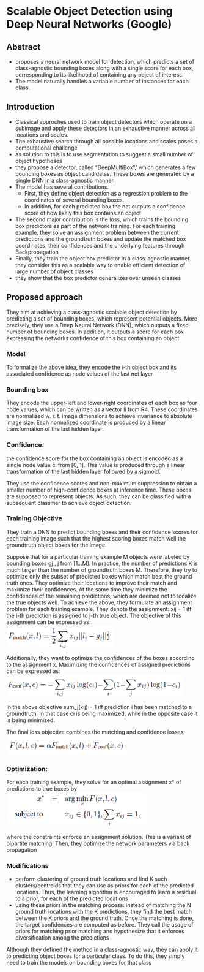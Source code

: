 # Scalable Object Detection using Deep Neural Networks (Google)
## Abstract
- proposes a neural network model for detection, which predicts a set of class-agnostic bounding boxes along with a single score for each box, corresponding to its likelihood of containing any object of interest. 
- The model naturally handles a variable
number of instances for each class.
## Introduction
- Classical approches used to train object detectors which operate on a subimage and apply these detectors in an exhaustive manner across all locations and scales.
- The exhaustive search through all possible locations and
scales poses a computational challenge
- as solution to this is to use segmentation
to suggest a small number of object hypotheses
- they propose a detector, called “DeepMultiBox”,’ which
generates a few bounding boxes as object candidates. These
boxes are generated by a single DNN in a class-agnostic
manner. 
- The model has several contributions. 
  - First, they define object detection as a regression problem to the coordinates of several bounding boxes. 
  - In addition, for each predicted box the net outputs a confidence score of how likely this box contains an object
- The second major contribution is the loss, which trains
the bounding box predictors as part of the network training. For each training example, they solve an assignment problem between the current predictions and the groundtruth boxes and update the matched box coordinates, their confidences and the underlying features through Backpropagation
- Finally, they train the object box predictor in a class-agnostic manner. they consider this as a scalable way to enable efficient detection of large number of object classes
- they show that the box predictor generalizes over unseen
classes
## Proposed approach
They aim at achieving a class-agnostic scalable object detection by predicting a set of bounding boxes, which represent potential objects. More precisely, they use a Deep Neural Network (DNN), which outputs a fixed number of
bounding boxes. In addition, it outputs a score for each box expressing the networks confidence of this box containing an object.

### Model 
To formalize the above idea, they encode the i-th
object box and its associated confidence as node values of
the last net layer

### Bounding box
They encode the upper-left and lower-right coordinates of each box as four node values, which can be written as a vector li from R4. These coordinates are normalized w. r. t. image dimensions to achieve invariance to absolute image size. Each normalized coordinate is produced by a linear transformation of the last
hidden layer.
### Confidence: 
the confidence score for the box containing an object is encoded as a single node value ci from [0, 1].
This value is produced through a linear transformation
of the last hidden layer followed by a sigmoid.

They use the confidence scores and non-maximum suppression to obtain a smaller number of high-confidence boxes at inference time. These boxes are supposed to represent objects. As such, they can be classified with a subsequent classifier to achieve object detection.

### Training Objective
They train a DNN to predict bounding boxes and their confidence scores for each training image such that the highest scoring boxes match well the groundtruth object boxes for the image. 

Suppose that for a particular training example M objects were labeled by bounding boxes gj , j from  [1...M]. In practice, the number of predictions K is much larger than the number of groundtruth boxes M. Therefore, they try to optimize only the subset of predicted boxes which match best the ground truth ones. They optimize their locations to improve their match and maximize their confidences. At the same time they minimize the confidences of the remaining predictions, which are deemed not to localize the true objects well.
To achieve the above, they formulate an assignment problem
for each training example. They denote the assignment: xij = 1 iff the i-th prediction is assigned to j-th true object. The objective of this assignment can be
expressed as:
![](F_match.png)
    
Additionally, they want to optimize the confidences of the
boxes according to the assignment x. Maximizing the confidences of assigned predictions can be expressed as:
![](F_conf.png)

In the above objective sum_j(xij) = 1 iff prediction i has been matched to a groundtruth. In that case ci is being maximized, while in the opposite case it is being minimized.

The final loss objective combines the matching and confidence losses:
![](F_final.png)

### Optimization:

 For each training example, they solve for an
optimal assignment x* of predictions to true boxes by
![](optimal_assignment.png)

where the constraints enforce an assignment solution. This
is a variant of bipartite matching.
Then, they optimize the network parameters via back
propagation

### Modifications
- perform clustering of ground truth locations and find K such clusters/centroids that they can use as priors for each of the predicted locations. Thus, the learning algorithm is encouraged to learn a residual to a prior, for each of the predicted locations
- using these priors in the matching process: instead of matching the N ground truth locations with the K predictions, they find the best match between the K priors and the ground truth. Once the matching is done, the target confidences are computed as before. They call the usage of priors for matching prior matching and hypothesize that it enforces diversification among the predictions

Although they defined the method in a class-agnostic way, they can apply it to predicting object boxes for a particular class. To do this, they simply need to
train the models on bounding boxes for that class